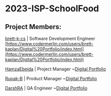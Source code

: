 # 2023-ISP-SchoolFood

## Project Members:
[brett-k-cs](https://github.com/brett-k-cs) | Software Development Engineer  
[https://www.codermerlin.com/users/brett-kaplan/Digital%20Portfolio/index.html](https://www.codermerlin.com/users/brett-kaplan/Digital%20Portfolio/index.html)

[HamzaEbeida](https://github.com/HamzaEbeida) | Project Manager
~[Digital Portfolio](https://www.codermerlin.com/users/hamza-ebeida/Digital%20Portfolio/index.html)

[Rupak-B](https://github.com/Rupak-B) | Product Manager
~[Digital Portfolio](https://www.codermerlin.com/users/rupak-bhattacharya/Digital%20Portfolio/index.html)

[DarshRA](https://github.com/DarshRA) | QA Engineer 
~[Digital Portfolio](https://www.codermerlin.com/users/darsh-radadia/Digital%20Portfolio/index.html)
